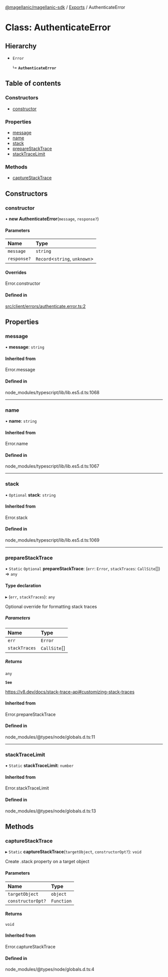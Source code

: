 [@magellanic/magellanic-sdk](../README.md) / [Exports](../modules.md) / AuthenticateError

# Class: AuthenticateError

## Hierarchy

- `Error`

  ↳ **`AuthenticateError`**

## Table of contents

### Constructors

- [constructor](AuthenticateError.md#constructor)

### Properties

- [message](AuthenticateError.md#message)
- [name](AuthenticateError.md#name)
- [stack](AuthenticateError.md#stack)
- [prepareStackTrace](AuthenticateError.md#preparestacktrace)
- [stackTraceLimit](AuthenticateError.md#stacktracelimit)

### Methods

- [captureStackTrace](AuthenticateError.md#capturestacktrace)

## Constructors

### constructor

• **new AuthenticateError**(`message`, `response?`)

#### Parameters

| Name | Type |
| :------ | :------ |
| `message` | `string` |
| `response?` | `Record`<`string`, `unknown`\> |

#### Overrides

Error.constructor

#### Defined in

[src/client/errors/authenticate.error.ts:2](https://github.com/Magellanic-AI/magellanic-sdk-nodejs/blob/76346bd/src/client/errors/authenticate.error.ts#L2)

## Properties

### message

• **message**: `string`

#### Inherited from

Error.message

#### Defined in

node_modules/typescript/lib/lib.es5.d.ts:1068

___

### name

• **name**: `string`

#### Inherited from

Error.name

#### Defined in

node_modules/typescript/lib/lib.es5.d.ts:1067

___

### stack

• `Optional` **stack**: `string`

#### Inherited from

Error.stack

#### Defined in

node_modules/typescript/lib/lib.es5.d.ts:1069

___

### prepareStackTrace

▪ `Static` `Optional` **prepareStackTrace**: (`err`: `Error`, `stackTraces`: `CallSite`[]) => `any`

#### Type declaration

▸ (`err`, `stackTraces`): `any`

Optional override for formatting stack traces

##### Parameters

| Name | Type |
| :------ | :------ |
| `err` | `Error` |
| `stackTraces` | `CallSite`[] |

##### Returns

`any`

**`See`**

https://v8.dev/docs/stack-trace-api#customizing-stack-traces

#### Inherited from

Error.prepareStackTrace

#### Defined in

node_modules/@types/node/globals.d.ts:11

___

### stackTraceLimit

▪ `Static` **stackTraceLimit**: `number`

#### Inherited from

Error.stackTraceLimit

#### Defined in

node_modules/@types/node/globals.d.ts:13

## Methods

### captureStackTrace

▸ `Static` **captureStackTrace**(`targetObject`, `constructorOpt?`): `void`

Create .stack property on a target object

#### Parameters

| Name | Type |
| :------ | :------ |
| `targetObject` | `object` |
| `constructorOpt?` | `Function` |

#### Returns

`void`

#### Inherited from

Error.captureStackTrace

#### Defined in

node_modules/@types/node/globals.d.ts:4
